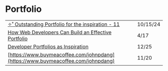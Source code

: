 # Portfolio

|                                                                                                                                                                                     |          |
| ----------------------------------------------------------------------------------------------------------------------------------------------------------------------------------- | -------- |
| [✧˚ Outstanding Portfolio for the inspiration - 11](https://app.daily.dev/posts/outstanding-portfolio-for-the-inspiration---11-adusfqgnv)                                           | 10/15/24 |
| [How Web Developers Can Build an Effective Portfolio](https://javascript.plainenglish.io/how-web-developers-can-build-an-effective-portfolio-aed719927589)                          | 4/17     |
| [Developer Portfolios as Inspiration](https://dev.to/firangizg/developer-portfolios-as-inspiration-4p29?utm\_source=digest\_mailer\&utm\_medium=email\&utm\_campaign=digest\_email) | 12/25    |
| [https://www.buymeacoffee.com/johnpdang](https://www.buymeacoffee.com/johnpdang)                                                                                                    | 11/20    |
